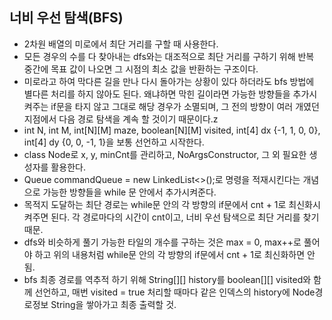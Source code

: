 ## 너비 우선 탐색(BFS)
- 2차원 배열의 미로에서 최단 거리를 구할 때 사용한다.
- 모든 경우의 수를 다 찾아내는 dfs와는 대조적으로 최단 거리를 구하기 위해 반복 중간에 목표 값이 나오면 그 시점의 최소 값을 반환하는 구조이다.
- 미로라고 하여 막다른 길을 만나 다시 돌아가는 상황이 있다 하더라도 bfs 방법에 별다른 처리를 하지 않아도 된다. 왜냐하면 막힌 길이라면 가능한 방향들을 추가시켜주는 if문을 타지 않고 그대로 해당 경우가 소멸되며, 그 전의 방향이 여러 개였던 지점에서 다음 경로 탐색을 계속 할 것이기 때문이다.z
- int N, int M, int[N][M] maze, boolean[N][M] visited, int[4] dx {-1, 1, 0, 0}, int[4] dy {0, 0, -1, 1}을 보통 선언하고 시작한다.
- class Node로 x, y, minCnt를 관리하고, NoArgsConstructor, 그 외 필요한 생성자를 활용한다.
- Queue<Node> commandQueue = new LinkedList<>();로 명령을 적재시킨다는 개념으로 가능한 방향들을 while 문 안에서 추가시켜준다.
- 목적지 도달하는 최단 경로는 while문 안의 각 방향의 if문에서 cnt + 1로 최신화시켜주면 된다. 각 경로마다의 시간이 cnt이고, 너비 우선 탐색으로 최단 거리를 찾기 때문.
- dfs와 비슷하게 풀기 가능한 타일의 개수를 구하는 것은 max = 0, max++로 풀어야 하고 위의 내용처럼 while문 안의 각 방향의 if문에서 cnt + 1로 최신화하면 안됨.
- bfs 최종 경로를 역추적 하기 위해 String[][] history를 boolean[][] visited와 함께 선언하고, 매번 visited = true 처리할 때마다 같은 인덱스의 history에 Node경로정보 String을 쌓아가고 최종 출력할 것.